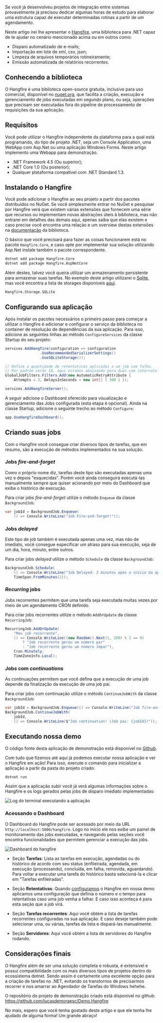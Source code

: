Se você já desenvolveu projetos de integração entre sistemas provavelmente já precisou dedicar algumas horas de estudo para elaborar uma estrutura capaz de executar determinadas rotinas a partir de um agendamento.

Neste artigo irei lhe apresentar o [Hangfire](https://www.hangfire.io/), uma biblioteca para .NET capaz de te ajudar no cenário mencionado acima ou em outros como:
- Disparo automatizado de e-mails;
- Importação em lote de xml, csv, json;
- Limpeza de arquivos temporários rotineiramente;
- Emissão automatizada de relatórios recorrentes.

## Conhecendo a biblioteca

O Hangfire é uma biblioteca open-source gratuita, inclusive para uso comercial, disponível no [nuget.org](https://www.nuget.org/packages/Hangfire/), que facilita a criação, execução e gerenciamento de jobs executadas em segundo plano, ou seja, operações que precisam ser executadas fora do pipeline de processamento de requisições da sua aplicação.

## Requisitos

Você pode utilizar o Hangfire independente da plataforma para a qual está programando, do tipo de projeto .NET, seja um Console Application, uma WebApp com Asp.Net ou uma aplicação Windows Forms. Neste artigo implemento uma Webapp para demonstração.

- .NET Framework 4.5 (Ou superior);
- .NET Core 1.0 (Ou posterior);
- Qualquer  plataforma compatível com .NET Standard 1.3.

## Instalando o Hangfire

Você pode adicionar o Hangfire ao seu projeto a partir dos pacotes distribuídos no NuGet. Se você simplesmente entrar no NuGet e pesquisar por Hangfire verá que existem várias extensões que fornecem uma série que recursos ou implementam novas abstrações úteis à biblioteca, mas não entrarei em detalhes das demais aqui, apenas saiba que elas existem e caso precise você encontra uma relação e um overview destas extensões na [documentação](https://www.hangfire.io/extensions.html) da biblioteca.

O básico que você precisará para fazer as coisas funcionarem está no pacote `Hangfire.Core`, e caso opte por implementar sua solução utilizando Asp.Net instale também o pacote correspondente.
```bash
dotnet add package Hangfire.Core
dotnet add package Hangfire.AspNetCore
```

Além destes, talvez você queira utilizar um armazenamento persistente para armazenar suas tarefas. No exemplo deste artigo utilizarei o [Sqlite](https://github.com/raisedapp/Hangfire.Storage.SQLite), mas você encontra a lista de storages disponíveis [aqui](https://www.hangfire.io/extensions.html#storages).
```bash
Hangfire.Storage.SQLite
```

## Configurando sua aplicação

Após instalar os pacotes necessários o primeiro passo para começar a utilizar o Hangfire é adicionar e configurar o serviço da biblioteca no container de resolução de dependências da sua aplicação. Para isso, adicione as seguintes linhas ao método `ConfigureServices` da classe Startup do seu projeto:
```csharp
services.AddHangfire(configuration => configuration
                .UseRecommendedSerializerSettings()
                .UseSQLiteStorage());

// Define a quantidade de retentativas aplicadas a um job com falha.
// Por padrão serão 10, aqui estamos abaixando para duas com intervalo de 5 minutos.
GlobalJobFilters.Filters.Add(new AutomaticRetryAttribute {
	Attempts = 3, DelaysInSeconds = new int[] { 300 } });

services.AddHangfireServer();
```

A seguir adicione o Dashboard oferecido para visualização e gerenciamento das Jobs configurada (esta etapa é opcional). Ainda na classe Startup, adicione o seguinte trecho ao método `Configure`:
```csharp
app.UseHangfireDashboard();
```

## Criando suas jobs

Com o Hangfire você consegue criar diversos tipos de tarefas, que em resumo, são a execução de métodos implementados na sua solução.

### Jobs _fire-and-forget_

Como o próprio nome diz, tarefas deste tipo são executadas apenas uma vez e depois "esquecidas". Porém você ainda conseguirá executá-las manualmente sempre que quiser acionando por meio do Dashboard que exibe o histórico de execução.

Para criar jobs _fire-and-forget_ utilize o método `Enqueue` da classe `BackgroundJob`:
```csharp
var jobId = BackgroundJob.Enqueue(
    () => Console.WriteLine("Job Fire-and-forget!"));
```

### Jobs _delayed_

Este tipo de job também é executada apenas uma vez, mas não de imediato, você consegue especificar um atraso para sua execução, seja de um dia, hora, minuto, entre outros.

Para criar jobs _delayed_ utilize o método `Schedule` da classe `BackgroundJob`:
```csharp
BackgroundJob.Schedule(
    () => Console.WriteLine("Job Delayed: 2 minutos após o início da aplicação"),
    TimeSpan.FromMinutes(2));
```

### _Recurring_ jobs

Jobs recorrentes permitem que uma tarefa seja executada muitas vezes por meio de um agendamento CRON definido.

Para criar jobs recorrentes utilize o método `AddOrUpdate` da classe `RecurringJob`:
```csharp
RecurringJob.AddOrUpdate(
    "Meu job recorrente",
    () => Console.WriteLine((new Random().Next(1, 200) % 2 == 0)
        ? "Job recorrente gerou um número par"
        : "Job recorrente gerou um número ímpar"),
    Cron.Minutely,
    TimeZoneInfo.Local);
```

### Jobs com _continuations_

As continuações permitem que você defina que a execução de uma job depende da finalização da execução de uma job pai.

Para criar jobs com continuação utilize o método `ContinueJobWith` da classe `BackgroundJob`:
```csharp
var jobId = BackgroundJob.Enqueue(() => Console.WriteLine("Job fire-and-forget pai!"));
BackgroundJob.ContinueJobWith(
    jobId,
    () => Console.WriteLine($"Job continuation! (Job pai: {jobId})"));
```

## Executando nossa demo

O código fonte desta aplicação de demonstração está disponível no [Github](https://github.com/lucasdemoraesc/Demo.Hangfire).

Com tudo que fizemos até aqui já podemos executar nossa aplicação e ver o Hangfire em ação!
Para isso, execute o comando para inicializar a aplicação a partir da pasta do projeto criado:
```bash
dotnet run
```

Assim que a aplicação subir você já verá algumas informações sobre o Hangfire e os logs gerados pelas jobs de disparo imediato implementadas:

![Log do terminal executando a aplicação](./imagens/console-log-jobs-1.jpeg)

### Acessando o Dashboard

O Dashboard do Hangfire pode ser acessado por meio da URL `http://localhost:5000/hangfire`. Logo no início ele nos exibe um painel de monitoramento das jobs executadas, e navegando pelas seções você encontra funcionalidades que permitem gerenciar a execução das jobs.

![Dashboard do hangfire](./imagens/dashboard-hangfire-1.jpeg)

- Seção **Tarefas**: Lista as tarefas em execução, agendadas ou do histórico de acordo com seu status (enfileirada, agendada, em execução (processando), concluída, em falha, removida, aguardando). Para voltar a executar uma tarefa do histórico basta selecioná-la e clicar em "Tarefas enfileiradas".

- Seção **Retentativas**: Quando [configuramos](#configurando-sua-aplica%C3%A7%C3%A3o) o Hangfire em nossa demo aplicamos uma configuração que definia o número e o tempo para retentativas caso uma job venha a falhar. E caso isso aconteça é para esta seção que a job virá.

- Seção **Tarefas recorrentes**: Aqui você obtém a lista de tarefas recorrentes configuradas na sua aplicação. E caso deseje também pode selecionar uma, ou várias, tarefas da lista e dispará-las manualmente.

- Seção **Servidores**: Aqui você obtém a lista de servidores do Hangfire rodando.

## Considerações finais

O Hangfire além de ser uma solução completa e robusta, é extensível e possui compatibilidade com os mais diversos tipos de projetos dentro do ecossistema dotnet. Sendo assim é certamente uma excelente opção para a criação de tarefas no .NET, evitando os transtornos de precisarmos recorrer e nos amarrar ao Agendador de Tarefas do Windows hehehe.

O repositório do projeto de demonstração criado está disponível no github: https://github.com/lucasdemoraesc/Demo.Hangfire

No mais, espero que você tenha gostado deste artigo e que ele tenha lhe ajudado de alguma forma! Um grande abraço!

